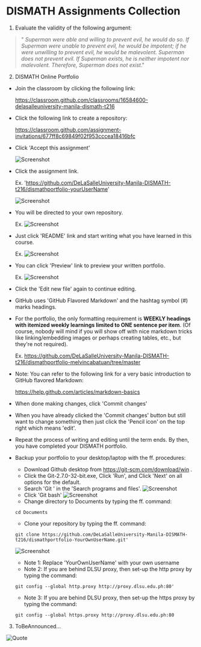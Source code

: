 # DISMATH Assignments Collection

1. Evaluate the validity of the following argument:
> " *Superman were able and willing to prevent evil,
he would do so. If Superman were unable to prevent
evil, he would be impotent; if he were unwilling
to prevent evil, he would be malevolent. Superman
does not prevent evil. If Superman exists, he is neither
impotent nor malevolent. Therefore, Superman
does not exist*."

2. DISMATH Online Portfolio
  - Join the classroom by clicking the following link: 
  
    https://classroom.github.com/classrooms/16584600-delasalleuniversity-manila-dismath-t216

  - Click the following link to create a repository: 
  
    https://classroom.github.com/assignment-invitations/677ff8c69849f02f953cccea18416bfc

  - Click 'Accept this assignment'
  
  	![Screenshot](Screenshot1.png)
  
  - Click the assignment link. 
  
    Ex. 'https://github.com/DeLaSalleUniversity-Manila-DISMATH-t216/dismathportfolio-yourUserName'

	![Screenshot](Screenshot2.png)

  - You will be directed to your own repository.
  
    Ex.
    ![Screenshot](Screenshot3.png)

  - Just click 'README' link and start writing what you have learned in this course.
  
    Ex.
    ![Screenshot](Screenshot4.png)

  - You can click 'Preview' link to preview your written portfolio.
  
  	Ex.
  	![Screenshot](Screenshot5.png)
  
  - Click the 'Edit new file' again to continue editing.
  
  - GitHub uses 'GitHub Flavored Markdown' and the hashtag symbol (\#) marks headings.
  
  - For the portfolio, the only formatting requirement is **WEEKLY headings with itemized weekly learnings limited to ONE sentence per item**. (Of course, nobody will mind if you will show off with nice markdown tricks like linking/embedding images or perhaps creating tables, etc., but they're not required).
  
    Ex. https://github.com/DeLaSalleUniversity-Manila-DISMATH-t216/dismathportfolio-melvincabatuan/tree/master 

  - Note: You can refer to the following link for a very basic introduction to GitHub flavored Markdown:
  
    https://help.github.com/articles/markdown-basics 

  - When done making changes, click 'Commit changes'
  
  - When you have already clicked the 'Commit changes' button but still want to change something then just click the 'Pencil icon' on the top right which means 'edit'.

  - Repeat the process of writing and editing until the term ends. By then, you have completed your DISMATH portfolio.
  
  - Backup your portfolio to your desktop/laptop with the ff. procedures:
  	
	- Download Github desktop from https://git-scm.com/download/win .
	- Click the Git-2.7.0-32-bit.exe, Click 'Run', and Click 'Next' on all options for the default.
	- Search 'Git ' in the 'Search programs and files'.
	![Screenshot](Screenshot6.png)
	- Click 'Git bash'
	![Screenshot](Screenshot7.png)
	- Change directory to Documents by typing the ff. command:
	```
	cd Documents
	```
	- Clone your repository by typing the ff. command:
	```
	git clone https://github.com/DeLaSalleUniversity-Manila-DISMATH-t216/dismathportfolio-YourOwnUserName.git' 
	```
	![Screenshot](Screenshot8.PNG)
	
	- Note 1: Replace 'YourOwnUserName' with your own username
	- Note 2: If you are behind DLSU proxy, then set-up the http proxy by typing the command: 
	``` 
	git config --global http.proxy http://proxy.dlsu.edu.ph:80' 
	```
	- Note 3: If you are behind DLSU proxy, then set-up the https proxy by typing the command:
	``` 
	git config --global https.proxy http://proxy.dlsu.edu.ph:80
	```

3. ToBeAnnounced...


![Quote](learning.jpg)
